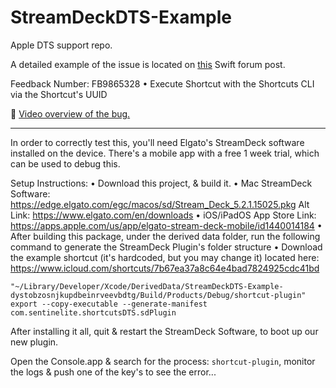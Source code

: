 # StreamDeckDTS-Example
Apple DTS support repo.

A detailed example of the issue is located on [this](https://forums.swift.org/t/process-run-fails-to-actually-execute-until-parent-process-terminates/54627) Swift forum post.

Feedback Number: FB9865328 • Execute Shortcut with the Shortcuts CLI via the Shortcut's UUID

🎥 [Video overview of the bug.](https://share.cleanshot.com/R9TLzE)

---

 In order to correctly test this, you'll need Elgato's StreamDeck software installed on the device. There's a mobile app with a free 1 week trial, which can be used to debug this.
 
 Setup Instructions:
 • Download this project, & build it.
 • Mac StreamDeck Software: https://edge.elgato.com/egc/macos/sd/Stream_Deck_5.2.1.15025.pkg  Alt Link: https://www.elgato.com/en/downloads
 • iOS/iPadOS App Store Link: https://apps.apple.com/us/app/elgato-stream-deck-mobile/id1440014184
 • After building this package, under the derived data folder, run the following command to generate the StreamDeck Plugin's folder structure
 • Download the example shortcut (it's hardcoded, but you may change it) located here: https://www.icloud.com/shortcuts/7b67ea37a8c64e4bad7824925cdc41bd
 
 `"~/Library/Developer/Xcode/DerivedData/StreamDeckDTS-Example-dystobzosnjkupdbeinrveevbdtg/Build/Products/Debug/shortcut-plugin" export --copy-executable --generate-manifest com.sentinelite.shortcutsDTS.sdPlugin`
 
 After installing it all, quit & restart the StreamDeck Software, to boot up our new plugin.
 
 Open the Console.app & search for the process: `shortcut-plugin`, monitor the logs & push one of the key's to see the error...